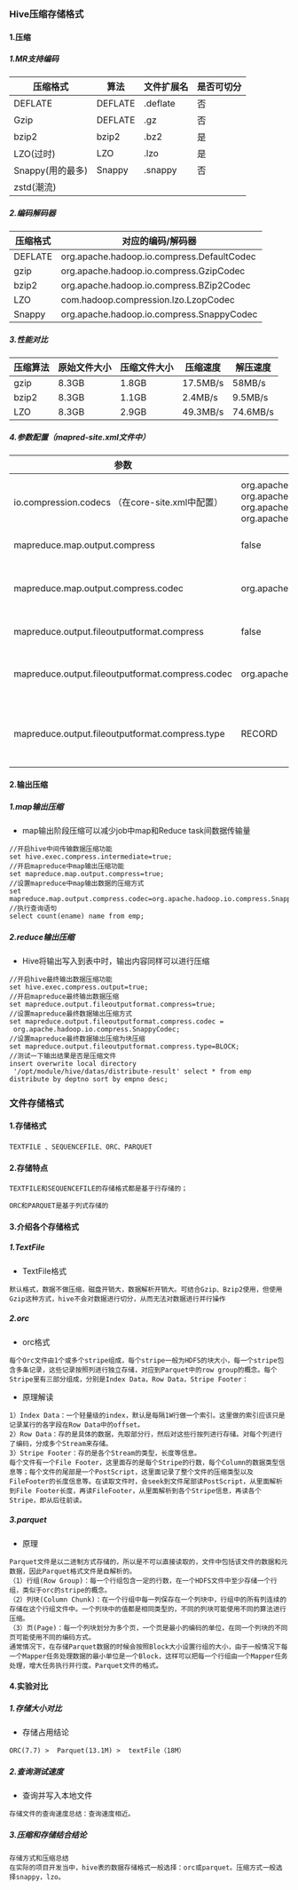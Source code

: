 ### Hive压缩存储格式

#### 1.压缩

##### 1.MR支持编码

| 压缩格式         | 算法    | 文件扩展名 | 是否可切分 |
| ---------------- | ------- | ---------- | ---------- |
| DEFLATE          | DEFLATE | .deflate   | 否         |
| Gzip             | DEFLATE | .gz        | 否         |
| bzip2            | bzip2   | .bz2       | 是         |
| LZO(过时)        | LZO     | .lzo       | 是         |
| Snappy(用的最多) | Snappy  | .snappy    | 否         |
| zstd(潮流)       |         |            |            |

##### 2.编码解码器

| 压缩格式 | 对应的编码/解码器                          |
| -------- | ------------------------------------------ |
| DEFLATE  | org.apache.hadoop.io.compress.DefaultCodec |
| gzip     | org.apache.hadoop.io.compress.GzipCodec    |
| bzip2    | org.apache.hadoop.io.compress.BZip2Codec   |
| LZO      | com.hadoop.compression.lzo.LzopCodec       |
| Snappy   | org.apache.hadoop.io.compress.SnappyCodec  |

##### 3.性能对比

| 压缩算法 | 原始文件大小 | 压缩文件大小 | 压缩速度 | 解压速度 |
| -------- | ------------ | ------------ | -------- | -------- |
| gzip     | 8.3GB        | 1.8GB        | 17.5MB/s | 58MB/s   |
| bzip2    | 8.3GB        | 1.1GB        | 2.4MB/s  | 9.5MB/s  |
| LZO      | 8.3GB        | 2.9GB        | 49.3MB/s | 74.6MB/s |

##### 4.参数配置（mapred-site.xml文件中）

| 参数                                                 | 默认值                                                       | 阶段        | 建议                                         |
| ---------------------------------------------------- | ------------------------------------------------------------ | ----------- | -------------------------------------------- |
| io.compression.codecs      （在core-site.xml中配置） | org.apache.hadoop.io.compress.DefaultCodec,   org.apache.hadoop.io.compress.GzipCodec,   org.apache.hadoop.io.compress.BZip2Codec,   org.apache.hadoop.io.compress.Lz4Codec | 输入压缩    | Hadoop使用文件扩展名判断是否支持某种编解码器 |
| mapreduce.map.output.compress                        | false                                                        | mapper输出  | 这个参数设为true启用压缩                     |
| mapreduce.map.output.compress.codec                  | org.apache.hadoop.io.compress.DefaultCodec                   | mapper输出  | 使用LZO、LZ4或snappy编解码器在此阶段压缩数据 |
| mapreduce.output.fileoutputformat.compress           | false                                                        | reducer输出 | 这个参数设为true启用压缩                     |
| mapreduce.output.fileoutputformat.compress.codec     | org.apache.hadoop.io.compress. DefaultCodec                  | reducer输出 | 使用标准工具或者编解码器，如gzip和bzip2      |
| mapreduce.output.fileoutputformat.compress.type      | RECORD                                                       | reducer输出 | SequenceFile输出使用的压缩类型：NONE和BLOCK  |

#### 2.输出压缩

##### 1.map输出压缩

* map输出阶段压缩可以减少job中map和Reduce task间数据传输量

```
//开启hive中间传输数据压缩功能
set hive.exec.compress.intermediate=true;
//开启mapreduce中map输出压缩功能
set mapreduce.map.output.compress=true;
//设置mapreduce中map输出数据的压缩方式
set mapreduce.map.output.compress.codec=org.apache.hadoop.io.compress.SnappyCodec;
//执行查询语句
select count(ename) name from emp;
```

##### 2.reduce输出压缩

* Hive将输出写入到表中时，输出内容同样可以进行压缩

```
//开启hive最终输出数据压缩功能
set hive.exec.compress.output=true;
//开启mapreduce最终输出数据压缩
set mapreduce.output.fileoutputformat.compress=true;
//设置mapreduce最终数据输出压缩方式
set mapreduce.output.fileoutputformat.compress.codec =
 org.apache.hadoop.io.compress.SnappyCodec;
//设置mapreduce最终数据输出压缩为块压缩
set mapreduce.output.fileoutputformat.compress.type=BLOCK;
//测试一下输出结果是否是压缩文件
insert overwrite local directory
 '/opt/module/hive/datas/distribute-result' select * from emp distribute by deptno sort by empno desc;

```

### 文件存储格式

#### 1.存储格式

```
TEXTFILE 、SEQUENCEFILE、ORC、PARQUET
```

#### 2.存储特点

```
TEXTFILE和SEQUENCEFILE的存储格式都是基于行存储的；
```

```
ORC和PARQUET是基于列式存储的
```

#### 3.介绍各个存储格式

##### 1.TextFile

* TextFile格式

```
默认格式，数据不做压缩，磁盘开销大，数据解析开销大。可结合Gzip、Bzip2使用，但使用Gzip这种方式，hive不会对数据进行切分，从而无法对数据进行并行操作
```

##### 2.orc

* orc格式

```
每个Orc文件由1个或多个stripe组成，每个stripe一般为HDFS的块大小，每一个stripe包含多条记录，这些记录按照列进行独立存储，对应到Parquet中的row group的概念。每个Stripe里有三部分组成，分别是Index Data，Row Data，Stripe Footer：
```

* 原理解读

```
1）Index Data：一个轻量级的index，默认是每隔1W行做一个索引。这里做的索引应该只是记录某行的各字段在Row Data中的offset。
2）Row Data：存的是具体的数据，先取部分行，然后对这些行按列进行存储。对每个列进行了编码，分成多个Stream来存储。
3）Stripe Footer：存的是各个Stream的类型，长度等信息。
每个文件有一个File Footer，这里面存的是每个Stripe的行数，每个Column的数据类型信息等；每个文件的尾部是一个PostScript，这里面记录了整个文件的压缩类型以及FileFooter的长度信息等。在读取文件时，会seek到文件尾部读PostScript，从里面解析到File Footer长度，再读FileFooter，从里面解析到各个Stripe信息，再读各个Stripe，即从后往前读。

```

##### 3.parquet

* 原理

```
Parquet文件是以二进制方式存储的，所以是不可以直接读取的，文件中包括该文件的数据和元数据，因此Parquet格式文件是自解析的。
（1）行组(Row Group)：每一个行组包含一定的行数，在一个HDFS文件中至少存储一个行组，类似于orc的stripe的概念。
（2）列块(Column Chunk)：在一个行组中每一列保存在一个列块中，行组中的所有列连续的存储在这个行组文件中。一个列块中的值都是相同类型的，不同的列块可能使用不同的算法进行压缩。
（3）页(Page)：每一个列块划分为多个页，一个页是最小的编码的单位，在同一个列块的不同页可能使用不同的编码方式。
通常情况下，在存储Parquet数据的时候会按照Block大小设置行组的大小，由于一般情况下每一个Mapper任务处理数据的最小单位是一个Block，这样可以把每一个行组由一个Mapper任务处理，增大任务执行并行度。Parquet文件的格式。

```

#### 4.实验对比

##### 1.存储大小对比

* 存储占用结论

```
ORC(7.7) >  Parquet(13.1M) >  textFile（18M）
```

##### 2.查询测试速度

* 查询并写入本地文件

```
存储文件的查询速度总结：查询速度相近。
```

##### 3.压缩和存储结合结论

```
存储方式和压缩总结
在实际的项目开发当中，hive表的数据存储格式一般选择：orc或parquet。压缩方式一般选择snappy，lzo。

```

